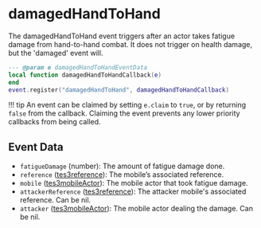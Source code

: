 # damagedHandToHand

The damagedHandToHand event triggers after an actor takes fatigue damage from hand-to-hand combat. It does not trigger on health damage, but the 'damaged' event will.

```lua
--- @param e damagedHandToHandEventData
local function damagedHandToHandCallback(e)
end
event.register("damagedHandToHand", damagedHandToHandCallback)
```

!!! tip
	An event can be claimed by setting `e.claim` to `true`, or by returning `false` from the callback. Claiming the event prevents any lower priority callbacks from being called.

## Event Data

* `fatigueDamage` (number): The amount of fatigue damage done.
* `reference` ([tes3reference](../../types/tes3reference)): The mobile’s associated reference.
* `mobile` ([tes3mobileActor](../../types/tes3mobileActor)): The mobile actor that took fatigue damage.
* `attackerReference` ([tes3reference](../../types/tes3reference)): The attacker mobile's associated reference. Can be nil.
* `attacker` ([tes3mobileActor](../../types/tes3mobileActor)): The mobile actor dealing the damage. Can be nil.

